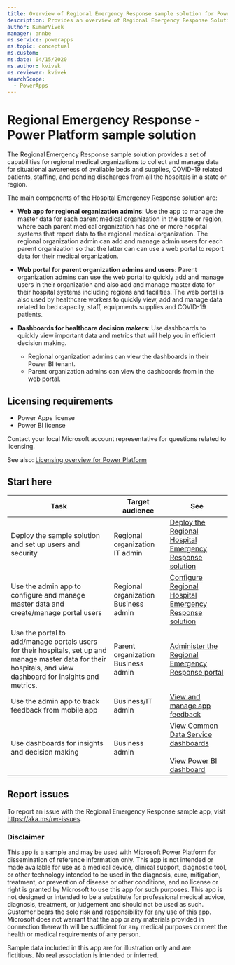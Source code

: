 ```yaml
---
title: Overview of Regional Emergency Response sample solution for Power Platform | Microsoft Docs
description: Provides an overview of Regional Emergency Response Solution.
author: KumarVivek
manager: annbe
ms.service: powerapps
ms.topic: conceptual
ms.custom: 
ms.date: 04/15/2020
ms.author: kvivek
ms.reviewer: kvivek
searchScope:
  - PowerApps
---
```

# Regional Emergency Response - Power Platform sample solution

The Regional Emergency Response sample solution provides a set of capabilities for regional medical organizations to collect and manage data for situational awareness of available beds and supplies, COVID-19 related patients, staffing, and pending discharges from all the hospitals in a state or region.

The main components of the Hospital Emergency Response solution are:

- **Web app for regional organization admins**: Use the app to manage the master data for each parent medical organization in the state or region, where each parent medical organization has one or more hospital systems that report data to the regional medical organization. The regional organization admin can add and manage admin users for each parent organization so that the latter can can use a web portal to report data for their medical organization.

- **Web portal for parent organization admins and users**: Parent organization admins can use the web portal to quickly add and manage users in their organization and also add and manage master data for their hospital systems including regions and facilities. The web portal is also used by healthcare workers to quickly view, add and manage data related to bed capacity, staff, equipments supplies and COVID-19 patients.

- **Dashboards for healthcare decision makers**: Use dashboards to quickly view important data and metrics that will help you in efficient decision making.
    - Regional organization admins can view the dashboards in their Power BI tenant.
    - Parent organization admins can view the dashboards from in the web portal.

## Licensing requirements

- Power Apps license
- Power BI license

Contact your local Microsoft account representative for questions related to licensing.

See also: [Licensing overview for Power Platform](https://docs.microsoft.com/power-platform/admin/pricing-billing-skus)

## Start here

|Task | Target audience|See|
|--|--|--|
|Deploy the sample solution and set up users and security|Regional organization IT admin|[Deploy the Regional Hospital Emergency Response solution](deploy.md)|
|Use the admin app to configure and manage master data and create/manage portal users|Regional organization Business admin|[Configure Regional Hospital Emergency Response solution](configure.md#configure-and-manage-master-data-for-your-organization)|
|Use the portal to add/manage portals users for their hospitals, set up and manage master data for their hospitals, and view dashboard for insights and metrics.|Parent organization Business admin|[Administer the Regional Emergency Response portal](portals-admin-reporting.md)
|Use the admin app to track feedback from mobile app|Business/IT admin|[View and manage app feedback](configure-data-reporting.md#view-and-manage-app-feedback)|
|Use dashboards for insights and decision making|Business admin|[View Common Data Service dashboards](configure-data-reporting.md#view-common-data-service-dashboards)<br/><br/>[View Power BI dashboard](configure-data-reporting.md#view-power-bi-dashboard)|


## Report issues

To report an issue with the Regional Emergency Response sample app, visit <https://aka.ms/rer-issues>.


### Disclaimer 

This app is a sample and may be used with Microsoft Power Platform for dissemination of reference information only. This app is not intended or made available for use as a medical device, clinical support, diagnostic tool, or other technology intended to be used in the diagnosis, cure, mitigation, treatment, or prevention of disease or other conditions, and no license or right is granted by Microsoft to use this app for such purposes. This app is not designed or intended to be a substitute for professional medical advice, diagnosis, treatment, or judgement and should not be used as such. Customer bears the sole risk and responsibility for any use of this app. Microsoft does not warrant that the app or any materials provided in connection therewith will be sufficient for any medical purposes or meet the health or medical requirements of any person. 

Sample data included in this app are for illustration only and are fictitious.  No real association is intended or inferred.
